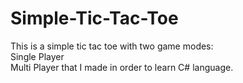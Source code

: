 # Simple-Tic-Tac-Toe
This is a simple tic tac toe with two game modes:<br>Single Player<br> Multi Player that I made in order to learn C# language.
